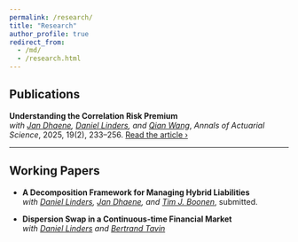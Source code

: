 ```yaml
---
permalink: /research/
title: "Research"
author_profile: true
redirect_from: 
  - /md/
  - /research.html
---
```


## Publications

**Understanding the Correlation Risk Premium**  
*with [Jan Dhaene](https://jandhaene.org), [Daniel Linders](https://daniellinders.com), and [Qian Wang](https://eco.btbu.edu.cn/szdw/azcpx/fjs/0c049e11a32e4b27b7914f30c3e09cae.htm)*, *Annals of Actuarial Science*, 2025, 19(2), 233–256. [Read the article ›](https://www.cambridge.org/core/journals/annals-of-actuarial-science/article/understanding-the-correlation-risk-premium/1B70B7518A4DF63AABEC7B9BA3269A1E)

---

## Working Papers

- **A Decomposition Framework for Managing Hybrid Liabilities**  
  *with [Daniel Linders](https://daniellinders.com), [Jan Dhaene](https://jandhaene.org), and [Tim J. Boonen](https://saasresearch.hku.hk/~tjboonen/)*, submitted.

- **Dispersion Swap in a Continuous-time Financial Market**  
  *with [Daniel Linders](https://daniellinders.com) and [Bertrand Tavin](https://btavin.com)*


